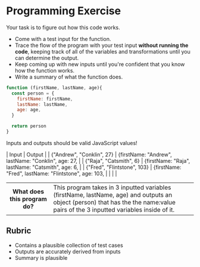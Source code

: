 # Programming Exercise

Your task is to figure out how this code works.

* Come with a test input for the function.
* Trace the flow of the program with your test input **without running the code**, keeping track of all of the variables and transformations until you can determine the output.
* Keep coming up with new inputs until you're confident that you know how the function works.
* Write a summary of what the function does.

```js
function (firstName, lastName, age){
  const person = {
    firstName: firstName,
    lastName: lastName,
    age: age,
  }

  return person
}
```

Inputs and outputs should be valid JavaScript values!

| Input | Output |
| {"Andrew", "Conklin", 27} | {firstName: "Andrew", lastName: "Conklin", age: 27, |
| {"Raja", "Catsmith", 6} | {firstName: "Raja", lastName: "Catsmith", age: 6, |
| {"Fred", "Flintstone", 103} | {firstName: "Fred", lastName: "Flintstone", age: 103, |
|       |        | 

<table>
  <tr>
    <th>What does this program do?</th>
    <td>This program takes in 3 inputted variables (firstName, lastName, age) and outputs an object (person) that has the the name:value pairs of the 3 inputted variables inside of it.   </td>
  </tr>
</table>

## Rubric

* Contains a plausible collection of test cases
* Outputs are accurately derived from inputs
* Summary is plausible

